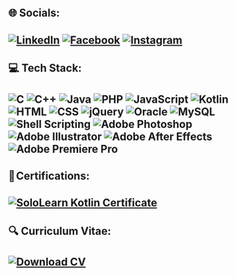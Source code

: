 🌐 Socials: 
---
[![LinkedIn](https://img.shields.io/badge/LinkedIn-Profile-blue?logo=linkedin)](https://www.linkedin.com/in/oussema-boussida/)
[![Facebook](https://img.shields.io/badge/Facebook-Profile-blue?logo=facebook)](https://www.facebook.com/oussema.boussida.3)
[![Instagram](https://img.shields.io/badge/Instagram-Profile-ff69b4?logo=instagram)](https://www.instagram.com/oussemabou_/)
---

💻 Tech Stack:
---
![C](https://img.shields.io/badge/C-Programming-blue)
![C++](https://img.shields.io/badge/C%2B%2B-Programming-blue)
![Java](https://img.shields.io/badge/Java-Programming-orange)
![PHP](https://img.shields.io/badge/PHP-Web%20Development-blue)
![JavaScript](https://img.shields.io/badge/JavaScript-Web%20Development-yellow)
![Kotlin](https://img.shields.io/badge/Kotlin-Android%20Development-orange)
![HTML](https://img.shields.io/badge/HTML-Web%20Development-orange)
![CSS](https://img.shields.io/badge/CSS-Web%20Development-blue)
![jQuery](https://img.shields.io/badge/jQuery-Web%20Development-blue)
![Oracle](https://img.shields.io/badge/Oracle-Database-red)
![MySQL](https://img.shields.io/badge/MySQL-Database-red)
![Shell Scripting](https://img.shields.io/badge/Shell%20Scripting-Scripting-green)
![Adobe Photoshop](https://img.shields.io/badge/Adobe%20Photoshop-Design-blue)
![Adobe Illustrator](https://img.shields.io/badge/Adobe%20Illustrator-Design-orange)
![Adobe After Effects](https://img.shields.io/badge/Adobe%20After%20Effects-Design-blue)
![Adobe Premiere Pro](https://img.shields.io/badge/Adobe%20Premiere%20Pro-Video%20Editing-blue)
---
📰 Certifications:
---
[![SoloLearn Kotlin Certificate](https://img.shields.io/badge/SoloLearn-Kotlin%20Certificate-34A853?logo=sololearn)](https://www.sololearn.com/certificates/CT-FIA8YJ9D)
---
🔍 Curriculum Vitae:
---
[![Download CV](https://img.shields.io/badge/Download-CV-brightgreen)](https://cvdesignr.com/p/64cc24989f1d4)
---
